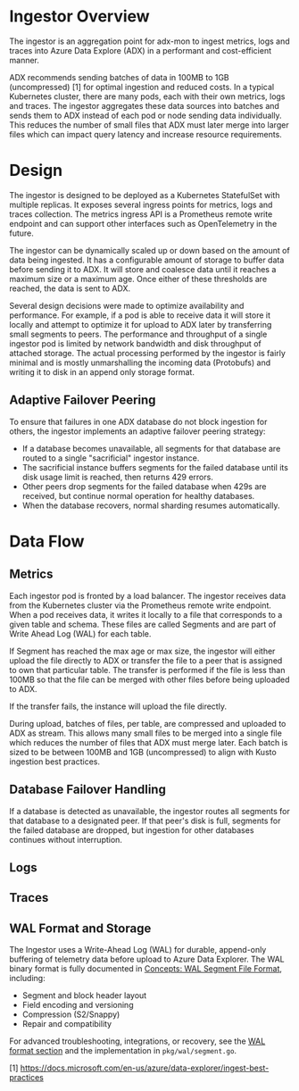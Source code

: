 # Ingestor Overview

The ingestor is an aggregation point for adx-mon to ingest metrics, logs and traces into Azure Data Explore (ADX)
in a performant and cost-efficient manner.

ADX recommends sending batches of data in 100MB to 1GB (uncompressed) [1]
for optimal ingestion and reduced costs.  In a typical Kubernetes cluster, there are many pods, each with
their own metrics, logs and traces.  The ingestor aggregates these data sources into batches and sends them to ADX
instead of each pod or node sending data individually.  This reduces the number of small files that ADX must later 
merge into larger files which can impact query latency and increase resource requirements.

# Design

The ingestor is designed to be deployed as a Kubernetes StatefulSet with multiple replicas.  It exposes several
ingress points for metrics, logs and traces collection.  The metrics ingress API is a Prometheus remote write endpoint and can support
other interfaces such as OpenTelemetry in the future.  

The ingestor can be dynamically scaled up or down based on the amount of data being ingested.  It has a configurable
amount of storage to buffer data before sending it to ADX.  It will store and coalesce data until it reaches a
maximum size or a maximum age.  Once either of these thresholds are reached, the data is sent to ADX.

Several design decisions were made to optimize availability and performance.  For example, if a pod is able to receive data
it will store it locally and attempt to optimize it for upload to ADX later by transferring small segments to peers.
The performance and throughput of a single ingestor pod is limited by network bandwidth and disk throughput of attached 
storage.  The actual processing performed by the ingestor is fairly minimal and is mostly unmarshalling
the incoming data (Protobufs) and writing it to disk in an append only storage format.

## Adaptive Failover Peering

To ensure that failures in one ADX database do not block ingestion for others, the ingestor implements an adaptive failover peering strategy:
- If a database becomes unavailable, all segments for that database are routed to a single "sacrificial" ingestor instance.
- The sacrificial instance buffers segments for the failed database until its disk usage limit is reached, then returns 429 errors.
- Other peers drop segments for the failed database when 429s are received, but continue normal operation for healthy databases.
- When the database recovers, normal sharding resumes automatically.

# Data Flow

## Metrics

Each ingestor pod is fronted by a load balancer.  The ingestor receives data from the Kubernetes cluster via the 
Prometheus remote write endpoint.  When a pod receives data, it writes it locally to a file that
corresponds to a given table and schema.  These files are called Segments and are part of Write Ahead Log (WAL)
for each table. 

If Segment has reached the max age or max size, the ingestor will either upload the file directly to ADX or
transfer the file to a peer that is assigned to own that particular table.  The transfer is performed if the file
is less than 100MB so that the file can be merged with other files before being uploaded to ADX.  

If the transfer fails, the instance will upload the file directly. 

During upload, batches of files, per table, are compressed and uploaded to ADX as stream.  This allows many small
files to be merged into a single file which reduces the number of files that ADX must merge later.  Each batch is
sized to be between 100MB and 1GB (uncompressed) to align with Kusto ingestion best practices.

## Database Failover Handling

If a database is detected as unavailable, the ingestor routes all segments for that database to a designated peer. If that peer's disk is full, segments for the failed database are dropped, but ingestion for other databases continues without interruption.

## Logs

## Traces

## WAL Format and Storage

The Ingestor uses a Write-Ahead Log (WAL) for durable, append-only buffering of telemetry data before upload to Azure Data Explorer. The WAL binary format is fully documented in [Concepts: WAL Segment File Format](concepts.md#wal-segment-file-format), including:
- Segment and block header layout
- Field encoding and versioning
- Compression (S2/Snappy)
- Repair and compatibility

For advanced troubleshooting, integrations, or recovery, see the [WAL format section](concepts.md#wal-segment-file-format) and the implementation in `pkg/wal/segment.go`.

[1] https://docs.microsoft.com/en-us/azure/data-explorer/ingest-best-practices
